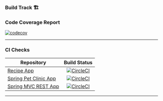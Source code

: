 ### Build Track 🏗️

### Code Coverage Report

[![codecov](https://codecov.io/gh/nooobcoder/SpringTutorials/branch/master/graph/badge.svg?token=S0WVYXE3IC)](https://codecov.io/gh/nooobcoder/SpringTutorials)

---

### CI Checks

| Repository   |  Build Status  |  
|----------|:-------------:|
| [Recipe App](./recipefinder) |  [![CircleCI](https://circleci.com/gh/nooobcoder/SpringTutorials/tree/master.svg?style=svg)](https://circleci.com/gh/nooobcoder/SpringTutorials/tree/master) |
| [Spring Pet Clinic App](./recipefinder) |  [![CircleCI](https://circleci.com/gh/nooobcoder/SpringTutorials/tree/master.svg?style=svg)](https://circleci.com/gh/nooobcoder/SpringTutorials/tree/master) |
| [Spring MVC REST App](./recipefinder) |  [![CircleCI](https://circleci.com/gh/nooobcoder/SpringTutorials/tree/master.svg?style=svg)](https://circleci.com/gh/nooobcoder/SpringTutorials/tree/master) |

---